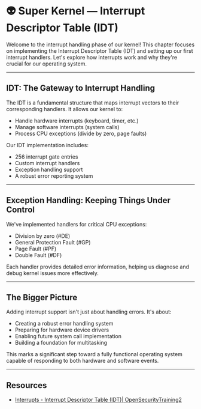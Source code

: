 # :alien: Super Kernel — Interrupt Descriptor Table (IDT)

Welcome to the interrupt handling phase of our kernel! This chapter focuses on implementing the Interrupt Descriptor Table (IDT) and setting up our first interrupt handlers. Let's explore how interrupts work and why they're crucial for our operating system.

---

## IDT: The Gateway to Interrupt Handling

The IDT is a fundamental structure that maps interrupt vectors to their corresponding handlers. It allows our kernel to:
- Handle hardware interrupts (keyboard, timer, etc.)
- Manage software interrupts (system calls)
- Process CPU exceptions (divide by zero, page faults)

Our IDT implementation includes:
- 256 interrupt gate entries
- Custom interrupt handlers
- Exception handling support
- A robust error reporting system

---

## Exception Handling: Keeping Things Under Control

We've implemented handlers for critical CPU exceptions:
- Division by zero (#DE)
- General Protection Fault (#GP)
- Page Fault (#PF)
- Double Fault (#DF)

Each handler provides detailed error information, helping us diagnose and debug kernel issues more effectively.

---

## The Bigger Picture

Adding interrupt support isn't just about handling errors. It's about:
- Creating a robust error handling system
- Preparing for hardware device drivers
- Enabling future system call implementation
- Building a foundation for multitasking

This marks a significant step toward a fully functional operating system capable of responding to both hardware and software events.

---

## Resources
- [Interrupts - Interrupt Descriptor Table (IDT)| OpenSecurityTraining2](https://www.youtube.com/watch?v=cFdOJ6coVvQ)
